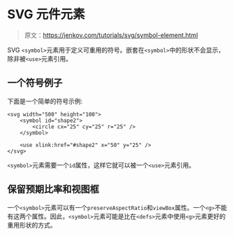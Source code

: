 # SVG 元件元素

> 原文：<https://jenkov.com/tutorials/svg/symbol-element.html>

SVG `<symbol>`元素用于定义可重用的符号。嵌套在`<symbol>`中的形状不会显示，除非被`<use>`元素引用。

## 一个符号例子

下面是一个简单的符号示例:

```
<svg width="500" height="100">
    <symbol id="shape2">
        <circle cx="25" cy="25" r="25" />
    </symbol>

    <use xlink:href="#shape2" x="50" y="25" />
</svg>

```

`<symbol>`元素需要一个`id`属性，这样它就可以被一个`<use>`元素引用。

## 保留预期比率和视图框

一个`<symbol>`元素可以有一个`preserveAspectRatio`和`viewBox`属性。一个`<g>`不能有这两个属性。因此，`<symbol>`元素可能是比在`<defs>`元素中使用`<g>`元素更好的重用形状的方式。